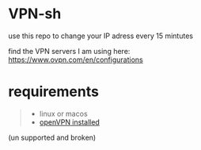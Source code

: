 # VPN-sh

use this repo to change your IP adress every 15 mintutes

find the VPN servers I am using here: https://www.ovpn.com/en/configurations

# requirements

> - linux or macos
> - [openVPN installed](https://openvpn.net/cloud-docs/openvpn-3-client-for-linux/)

(un supported and broken)
